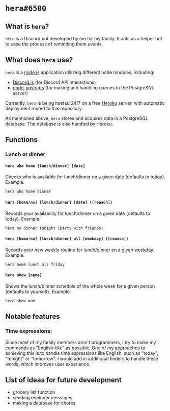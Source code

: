 # ``hera#6500``

## What is ``hera``?

``hera`` is a Discord bot developed by me for my family. It acts as a helper bot to ease the process of reminding them events.

## What does ``hera`` use?

``hera`` is a [node.js](https://nodejs.org) application utilizing different node modules, including:
- [Discord.js](https://discord.js.org) (for Discord API interactions)
- [node-postgres](https://node-postgres.com) (for making and handling queries to the PostgreSQL server)

Currently, ``hera`` is being hosted 24/7 on a free [Heroku](https://heroku.com) server, with automatic deployment routed to this repository.

As mentioned above, ``hera`` stores and acquires data in a PostgreSQL database. The database is also handled by Heroku.

## Functions

### Lunch or dinner

#### ``hera who home [lunch/dinner] [date]``

Checks who is available for lunch/dinner on a given date (defaults to today). Example:

    hera who home dinner
    
#### ``hera [home/no] [lunch/dinner] [date] ([reason])``

Records your availability for lunch/dinner on a given date (defaults to today). Example:

    hera no dinner tonight (party with friends)
    
#### ``hera [home/no] [lunch/dinner] all [weekday] ([reason])``

Records your new weekly routine for lunch/dinner on a given weekday. Example:

    hera home lunch all friday
    
#### ``hera show [name]``

Shows the lunch/dinner schedule of the whole week for a given person (defaults to yourself). Example:

    hera show mum

## Notable features

### Time expressions:
Since most of my family members aren't programmers, I try to make my commands as "English-like" as possible. One of my approaches to achieving this is to handle
time expressions like English, such as "today", "tonight" or "tomorrow". I would add in additional finders to handle these words, which improves user experience.


## List of ideas for future development

- grocery list function
- sending reminder messages
- making a database for chores
